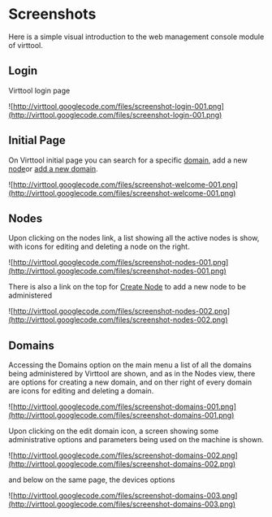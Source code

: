 # Screenshots #

Here is a simple visual introduction to the web management console module of virttool.

## Login ##

Virttool login page

![http://virttool.googlecode.com/files/screenshot-login-001.png](http://virttool.googlecode.com/files/screenshot-login-001.png)

## Initial Page ##

On Virttool initial page you can search for a specific [domain](domain.md), add a new [node](node.md)or [add a new domain](AddDomain.md).

![http://virttool.googlecode.com/files/screenshot-welcome-001.png](http://virttool.googlecode.com/files/screenshot-welcome-001.png)

## Nodes ##

Upon clicking on the nodes link, a list showing all the active nodes is show, with icons for editing and deleting a node on the right.

![http://virttool.googlecode.com/files/screenshot-nodes-001.png](http://virttool.googlecode.com/files/screenshot-nodes-001.png)

There is also a link on the top for [Create Node](CreateNode.md) to add a new node to be administered

![http://virttool.googlecode.com/files/screenshot-nodes-002.png](http://virttool.googlecode.com/files/screenshot-nodes-002.png)

## Domains ##

Accessing the Domains option on the main menu a list of all the domains being administered by Virttool are shown, and as in the Nodes view, there are options for creating a new domain, and on ther  right of every domain are icons for editing and deleting a domain.

![http://virttool.googlecode.com/files/screenshot-domains-001.png](http://virttool.googlecode.com/files/screenshot-domains-001.png)

Upon clicking on the edit domain icon, a screen showing some administrative options and parameters being used on the machine is shown.

![http://virttool.googlecode.com/files/screenshot-domains-002.png](http://virttool.googlecode.com/files/screenshot-domains-002.png)

and below on the same page, the devices options

![http://virttool.googlecode.com/files/screenshot-domains-003.png](http://virttool.googlecode.com/files/screenshot-domains-003.png)